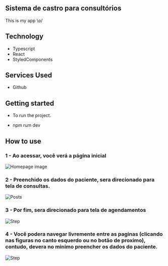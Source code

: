 ## Sistema de castro para consultórios
This is my app \o/ 

## Technology 

* Typescript
* React
* StyledComponents

## Services Used
* Github

## Getting started
  
* To run the project.
- npm rum dev

## How to use

### 1 - Ao acessar, você verá a página inicial

![Homepage image](https://github.com/kiondartel/IntegralClinic-Multi-Cadastro/blob/master/public/readme/1.png)

### 2 - Preenchido os dados do paciente, sera direcionado para tela de consultas.

![Posts](https://github.com/kiondartel/IntegralClinic-Multi-Cadastro/blob/master/public/readme/2.png)

### 3 - Por fim, sera direcionado para tela de agendamentos

![Step](https://github.com/kiondartel/IntegralClinic-Multi-Cadastro/blob/master/public/readme/3.png)

### 4 - Você podera navegar livremente entre as paginas (clicando nas figuras no canto esquerdo ou no botão de proximo), contudo, devera no minimo preencher os dados do paciente.
       

![Step](https://github.com/kiondartel/IntegralClinic-Multi-Cadastro/blob/master/public/readme/4.png)        
